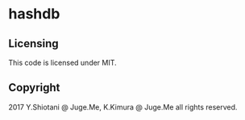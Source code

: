 # hashdb

## Licensing

This code is licensed under MIT.

## Copyright

2017 Y.Shiotani @ Juge.Me, K.Kimura @ Juge.Me all rights reserved.


